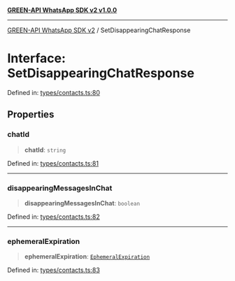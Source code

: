 [**GREEN-API WhatsApp SDK v2 v1.0.0**](../README.md)

***

[GREEN-API WhatsApp SDK v2](../globals.md) / SetDisappearingChatResponse

# Interface: SetDisappearingChatResponse

Defined in: [types/contacts.ts:80](https://github.com/green-api/whatsapp-api-client-js-v2/blob/6c31521abaa4e85365f3538298181cae99417bce/src/types/contacts.ts#L80)

## Properties

### chatId

> **chatId**: `string`

Defined in: [types/contacts.ts:81](https://github.com/green-api/whatsapp-api-client-js-v2/blob/6c31521abaa4e85365f3538298181cae99417bce/src/types/contacts.ts#L81)

***

### disappearingMessagesInChat

> **disappearingMessagesInChat**: `boolean`

Defined in: [types/contacts.ts:82](https://github.com/green-api/whatsapp-api-client-js-v2/blob/6c31521abaa4e85365f3538298181cae99417bce/src/types/contacts.ts#L82)

***

### ephemeralExpiration

> **ephemeralExpiration**: [`EphemeralExpiration`](../type-aliases/EphemeralExpiration.md)

Defined in: [types/contacts.ts:83](https://github.com/green-api/whatsapp-api-client-js-v2/blob/6c31521abaa4e85365f3538298181cae99417bce/src/types/contacts.ts#L83)
